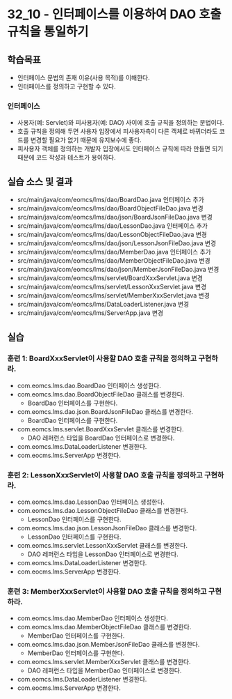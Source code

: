 # 32_10 - 인터페이스를 이용하여 DAO 호출 규칙을 통일하기 

## 학습목표

- 인터페이스 문법의 존재 이유(사용 목적)를 이해한다.
- 인터페이스를 정의하고 구현할 수 있다.

### 인터페이스

- 사용자(예: Servlet)와 피사용자(예: DAO) 사이에 호출 규칙을 정의하는 문법이다.
- 호출 규칙을 정의해 두면 사용자 입장에서 피사용자측이 다른 객체로 바뀌더라도 
  코드를 변경할 필요가 없기 때문에 유지보수에 좋다.
- 피사용자 객체를 정의하는 개발자 입장에서도 인터페이스 규칙에 따라 만들면 되기 때문에 
  코드 작성과 테스트가 용이하다.


## 실습 소스 및 결과

- src/main/java/com/eomcs/lms/dao/BoardDao.java 인터페이스 추가
- src/main/java/com/eomcs/lms/dao/BoardObjectFileDao.java 변경
- src/main/java/com/eomcs/lms/dao/json/BoardJsonFileDao.java 변경
- src/main/java/com/eomcs/lms/dao/LessonDao.java 인터페이스 추가
- src/main/java/com/eomcs/lms/dao/LessonObjectFileDao.java 변경
- src/main/java/com/eomcs/lms/dao/json/LessonJsonFileDao.java 변경
- src/main/java/com/eomcs/lms/dao/MemberDao.java 인터페이스 추가
- src/main/java/com/eomcs/lms/dao/MemberObjectFileDao.java 변경
- src/main/java/com/eomcs/lms/dao/json/MemberJsonFileDao.java 변경
- src/main/java/com/eomcs/lms/servlet/BoardXxxServlet.java 변경
- src/main/java/com/eomcs/lms/servlet/LessonXxxServlet.java 변경
- src/main/java/com/eomcs/lms/servlet/MemberXxxServlet.java 변경
- src/main/java/com/eomcs/lms/DataLoaderListener.java 변경
- src/main/java/com/eomcs/lms/ServerApp.java 변경

## 실습  

### 훈련 1: BoardXxxServlet이 사용할 DAO 호출 규칙을 정의하고 구현하라.

- com.eomcs.lms.dao.BoardDao 인터페이스 생성한다.
- com.eomcs.lms.dao.BoardObjectFileDao 클래스를 변경한다.
  - BoardDao 인터페이스를 구현한다.
- com.eomcs.lms.dao.json.BoardJsonFileDao 클래스를 변경한다.
  - BoardDao 인터페이스를 구현한다.
- com.eomcs.lms.servlet.BoardXxxServlet 클래스를 변경한다.
  - DAO 레퍼런스 타입을 BoardDao 인터페이스로 변경한다.
- com.eomcs.lms.DataLoaderListener 변경한다.
- com.eocms.lms.ServerApp 변경한다.
 
### 훈련 2: LessonXxxServlet이 사용할 DAO 호출 규칙을 정의하고 구현하라.

- com.eomcs.lms.dao.LessonDao 인터페이스 생성한다.
- com.eomcs.lms.dao.LessonObjectFileDao 클래스를 변경한다.
  - LessonDao 인터페이스를 구현한다.
- com.eomcs.lms.dao.json.LessonJsonFileDao 클래스를 변경한다.
  - LessonDao 인터페이스를 구현한다.
- com.eomcs.lms.servlet.LessonXxxServlet 클래스를 변경한다.
  - DAO 레퍼런스 타입을 LessonDao 인터페이스로 변경한다.
- com.eomcs.lms.DataLoaderListener 변경한다.
- com.eocms.lms.ServerApp 변경한다.

### 훈련 3: MemberXxxServlet이 사용할 DAO 호출 규칙을 정의하고 구현하라.

- com.eomcs.lms.dao.MemberDao 인터페이스 생성한다.
- com.eomcs.lms.dao.MemberObjectFileDao 클래스를 변경한다.
  - MemberDao 인터페이스를 구현한다.
- com.eomcs.lms.dao.json.MemberJsonFileDao 클래스를 변경한다.
  - MemberDao 인터페이스를 구현한다.
- com.eomcs.lms.servlet.MemberXxxServlet 클래스를 변경한다.
  - DAO 레퍼런스 타입을 MemberDao 인터페이스로 변경한다.
- com.eomcs.lms.DataLoaderListener 변경한다.
- com.eocms.lms.ServerApp 변경한다.

